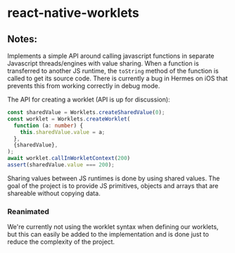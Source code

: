 # react-native-worklets

## Notes:

Implements a simple API around calling javascript functions in separate Javascript threads/engines with value sharing. When a function is transferred to another JS runtime, the `toString` method of the function is called to get its source code. There is currently a bug in Hermes on iOS that prevents this from working correctly in debug mode.

The API for creating a worklet (API is up for discussion):

```ts
const sharedValue = Worklets.createSharedValue(0);
const worklet = Worklets.createWorklet(
  function (a: number) {
    this.sharedValue.value = a;
  },
  {sharedValue},
);
await worklet.callInWorkletContext(200)
assert(sharedValue.value === 200);
```

Sharing values between JS runtimes is done by using shared values. The goal of the project is to provide JS primitives, objects and arrays that are shareable without copying data.

### Reanimated
We're currently not using the worklet syntax when defining our worklets, but this can easily be added to the implementation and is done just to reduce the complexity of the project.
